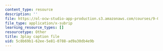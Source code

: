 ```yaml
---
content_type: resource
description: ''
file: https://ol-ocw-studio-app-production.s3.amazonaws.com/courses/9-00sc-introduction-to-psychology-fall-2011/5c8b69b162ee5e810788ad9a30db4e9b_zPPsdsAQBx4.srt
file_type: application/x-subrip
learning_resource_types: []
resourcetype: Other
title: 3play caption file
uid: 5c8b69b1-62ee-5e81-0788-ad9a30db4e9b
---
```

